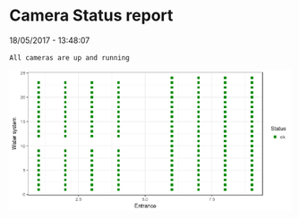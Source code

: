 Camera Status report
================
18/05/2017 - 13:48:07

    All cameras are up and running

![](camreport_files/figure-markdown_github/unnamed-chunk-2-1.png)
